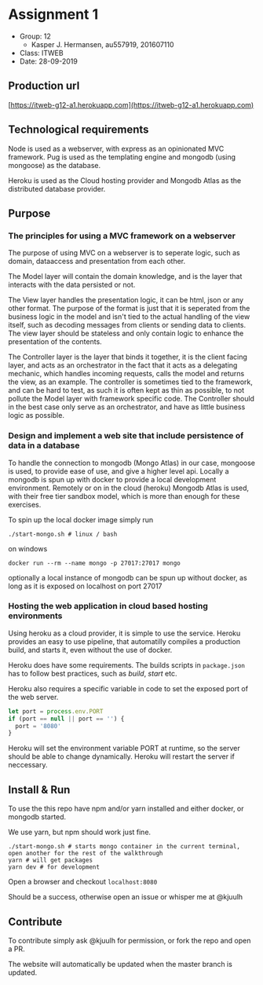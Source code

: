 # Assignment 1

- Group: 12
  - Kasper J. Hermansen, au557919, 201607110
- Class: ITWEB
- Date: 28-09-2019

## Production url

[https://itweb-g12-a1.herokuapp.com](https://itweb-g12-a1.herokuapp.com)

## Technological requirements

Node is used as a webserver, with express as an opinionated MVC framework. Pug is used as the templating engine and mongodb (using mongoose) as the database.

Heroku is used as the Cloud hosting provider and Mongodb Atlas as the distributed database provider.

## Purpose

### The principles for using a MVC framework on a webserver

The purpose of using MVC on a webserver is to seperate logic, such as domain, dataaccess and presentation from each other.

The Model layer will contain the domain knowledge, and is the layer that interacts with the data persisted or not.

The View layer handles the presentation logic, it can be html, json or any other format. The purpose of the format is just that it is seperated from the business logic in the model and isn't tied to the actual handling of the view itself, such as decoding messages from clients or sending data to clients. The view layer should be stateless and only contain logic to enhance the presentation of the contents.

The Controller layer is the layer that binds it together, it is the client facing layer, and acts as an orchestrator in the fact that it acts as a delegating mechanic, which handles incoming requests, calls the model and returns the view, as an example. The controller is sometimes tied to the framework, and can be hard to test, as such it is often kept as thin as possible, to not pollute the Model layer with framework specific code. The Controller should in the best case only serve as an orchestrator, and have as little business logic as possible.

### Design and implement a web site that include persistence of data in a database

To handle the connection to mongodb (Mongo Atlas) in our case, mongoose is used, to provide ease of use, and give a higher level api. Locally a mongodb is spun up with docker to provide a local development environment. Remotely or on in the cloud (heroku) Mongodb Atlas is used, with their free tier sandbox model, which is more than enough for these exercises.

To spin up the local docker image simply run

`./start-mongo.sh # linux / bash`

on windows

`docker run --rm --name mongo -p 27017:27017 mongo`

optionally a local instance of mongodb can be spun up without docker, as long as it is exposed on localhost on port 27017

### Hosting the web application in cloud based hosting environments

Using heroku as a cloud provider, it is simple to use the service. Heroku provides an easy to use pipeline, that automatilly compiles a production build, and starts it, even without the use of docker.

Heroku does have some requirements. The builds scripts in `package.json` has to follow best practices, such as _build_, _start_ etc. 

Heroku also requires a specific variable in code to set the exposed port of the web server.

```javascript
let port = process.env.PORT
if (port == null || port == '') {
  port = '8080'
}
```

Heroku will set the environment variable PORT at runtime, so the server should be able to change dynamically. Heroku will restart the server if neccessary.

## Install & Run

To use the this repo have npm and/or yarn installed and either docker, or mongodb started.

We use yarn, but npm should work just fine.

```
./start-mongo.sh # starts mongo container in the current terminal, open another for the rest of the walkthrough
yarn # will get packages
yarn dev # for development
```

Open a browser and checkout `localhost:8080`

Should be a success, otherwise open an issue or whisper me at @kjuulh

## Contribute

To contribute simply ask @kjuulh for permission, or fork the repo and open a PR.

The website will automatically be updated when the master branch is updated.

